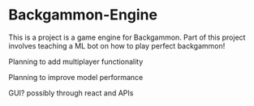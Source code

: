# Backgammon-Engine

This is a project is a game engine for Backgammon. Part of this project involves teaching a ML bot on how to play perfect backgammon!

Planning to add multiplayer functionality

Planning to improve model performance

GUI? possibly through react and APIs